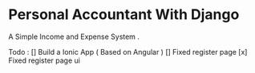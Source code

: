 # Personal Accountant With Django


A Simple Income and Expense System .


Todo :
[] Build a Ionic App ( Based on Angular )
[] Fixed register page
[x] Fixed register page ui

